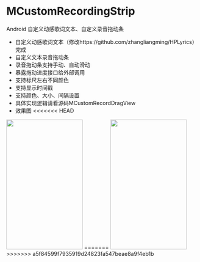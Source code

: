# MCustomRecordingStrip
Android 自定义动感歌词文本、自定义录音拖动条

- 自定义动感歌词文本（修改https://github.com/zhangliangming/HPLyrics）完成
- 自定义文本录音拖动条
- 录音拖动条支持手动、自动滑动
- 暴露拖动进度接口给外部调用
- 支持标尺左右不同颜色
- 支持显示时间戳
- 支持颜色、大小、间隔设置
- 具体实现逻辑请看源码MCustomRecordDragView
- 效果图
<<<<<<< HEAD
<img src="https://github.com/YinCanSheng/MCustomRecordingStrip/blob/master/gif/demo.gif" width=200 height=340>
=======
<img src="https://github.com/YinCanSheng/MCustomRecordingStrip/blob/master/gif/demo.gif" width=200 height=340>
>>>>>>> a5f84599f7935919d24823fa547beae8a9f4eb1b
